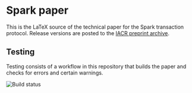 # Spark paper

This is the LaTeX source of the technical paper for the Spark transaction protocol.
Release versions are posted to the [IACR preprint archive](https://eprint.iacr.org/2021/1173).

## Testing

Testing consists of a workflow in this repository that builds the paper and checks for errors and certain warnings.

![Build status](../../actions/workflows/build.yml/badge.svg)
